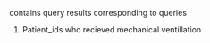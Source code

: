contains query results corresponding to queries

1. Patient_ids who recieved mechanical ventillation
